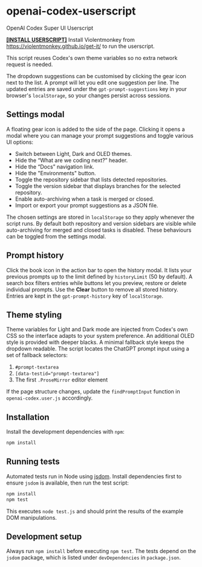 # openai-codex-userscript

OpenAI Codex Super UI Userscript

**[[INSTALL USERSCRIPT]](https://github.com/supermarsx/openai-codex-userscript/raw/refs/heads/main/openai-codex.user.js)**
Install Violentmonkey from https://violentmonkey.github.io/get-it/ to run the userscript.


This script reuses Codex's own theme variables so no extra network request is needed.

The dropdown suggestions can be customised by clicking the gear icon next to the
list. A prompt will let you edit one suggestion per line. The updated entries are
saved under the `gpt-prompt-suggestions` key in your browser's
`localStorage`, so your changes persist across sessions.

## Settings modal

A floating gear icon is added to the side of the page. Clicking it opens a modal
where you can manage your prompt suggestions and toggle various UI options:

* Switch between Light, Dark and OLED themes.
* Hide the “What are we coding next?” header.
* Hide the “Docs” navigation link.
* Hide the "Environments" button.
* Toggle the repository sidebar that lists detected repositories.
* Toggle the version sidebar that displays branches for the selected repository.
* Enable auto-archiving when a task is merged or closed.
* Import or export your prompt suggestions as a JSON file.

The chosen settings are stored in `localStorage` so they apply whenever the
script runs. By default both repository and version sidebars are visible while
auto-archiving for merged and closed tasks is disabled. These behaviours can be
toggled from the settings modal.

## Prompt history

Click the book icon in the action bar to open the history modal. It lists your
previous prompts up to the limit defined by `historyLimit` (50 by default). A
search box filters entries while buttons let you preview, restore or delete
individual prompts. Use the **Clear** button to remove all stored history.
Entries are kept in the `gpt-prompt-history` key of `localStorage`.

## Theme styling

Theme variables for Light and Dark mode are injected from Codex's own CSS so the interface adapts to your system preference. An additional OLED style is provided with deeper blacks. A minimal fallback style keeps the dropdown readable.
The script locates the ChatGPT prompt input using a set of fallback selectors:
1. `#prompt-textarea`
2. `[data-testid="prompt-textarea"]`
3. The first `.ProseMirror` editor element

If the page structure changes, update the `findPromptInput` function in
`openai-codex.user.js` accordingly.

## Installation

Install the development dependencies with `npm`:

```bash
npm install
```

## Running tests

Automated tests run in Node using [jsdom](https://github.com/jsdom/jsdom).
Install dependencies first to ensure `jsdom` is available, then run the test script:

```bash
npm install
npm test
```

This executes `node test.js` and should print the results of the example DOM
manipulations.

## Development setup

Always run `npm install` before executing `npm test`. The tests depend on the
`jsdom` package, which is listed under `devDependencies` in `package.json`.
